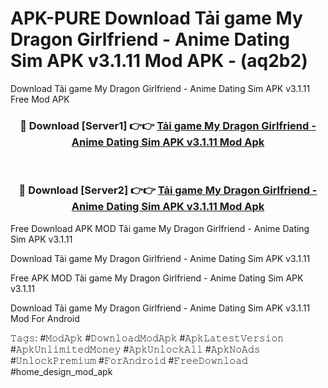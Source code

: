 # APK-PURE Download Tải game My Dragon Girlfriend - Anime Dating Sim APK v3.1.11 Mod APK - (aq2b2)
Download Tải game My Dragon Girlfriend - Anime Dating Sim APK v3.1.11 Free Mod APK

<div align="center">
<h3>🔴 Download [Server1] 👉👉 <a href="https://apk-comot.site?title=Tải_game_My_Dragon_Girlfriend_-_Anime_Dating_Sim_APK_v3.1.11">Tải game My Dragon Girlfriend - Anime Dating Sim APK v3.1.11 Mod Apk</a></h3><br>

<h3>🔴 Download [Server2] 👉👉 <a href="https://apk-comot.site?title=Tải_game_My_Dragon_Girlfriend_-_Anime_Dating_Sim_APK_v3.1.11">Tải game My Dragon Girlfriend - Anime Dating Sim APK v3.1.11 Mod Apk</a></h3>
</div>


Free Download APK MOD Tải game My Dragon Girlfriend - Anime Dating Sim APK v3.1.11

Download Tải game My Dragon Girlfriend - Anime Dating Sim APK v3.1.11 

Free APK MOD Tải game My Dragon Girlfriend - Anime Dating Sim APK v3.1.11 

Download Tải game My Dragon Girlfriend - Anime Dating Sim APK v3.1.11 Mod For Android

𝚃𝚊𝚐𝚜: #𝙼𝚘𝚍𝙰𝚙𝚔 #𝙳𝚘𝚠𝚗𝚕𝚘𝚊𝚍𝙼𝚘𝚍𝙰𝚙𝚔 #𝙰𝚙𝚔𝙻𝚊𝚝𝚎𝚜𝚝𝚅𝚎𝚛𝚜𝚒𝚘𝚗 #𝙰𝚙𝚔𝚄𝚗𝚕𝚒𝚖𝚒𝚝𝚎𝚍𝙼𝚘𝚗𝚎𝚢 #𝙰𝚙𝚔𝚄𝚗𝚕𝚘𝚌𝚔𝙰𝚕𝚕 #𝙰𝚙𝚔𝙽𝚘𝙰𝚍𝚜 #𝚄𝚗𝚕𝚘𝚌𝚔𝙿𝚛𝚎𝚖𝚒𝚞𝚖 #𝙵𝚘𝚛𝙰𝚗𝚍𝚛𝚘𝚒𝚍 #𝙵𝚛𝚎𝚎𝙳𝚘𝚠𝚗𝚕𝚘𝚊𝚍 #home_design_mod_apk